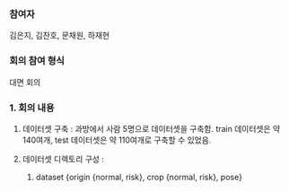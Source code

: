 ### 참여자
김은지, 김찬호, 문채원, 하재현

### 회의 참여 형식

대면 회의

### 1. 회의 내용

1. 데이터셋 구축 : 과방에서 사람 5명으로 데이터셋을 구축함. train 데이터셋은 약 140여개, test 데이터셋은 약 110여개로 구축할 수 있었음. 

2. 데이터셋 디렉토리 구성 :
    1. dataset {origin {normal, risk}, crop {normal, risk}, pose}